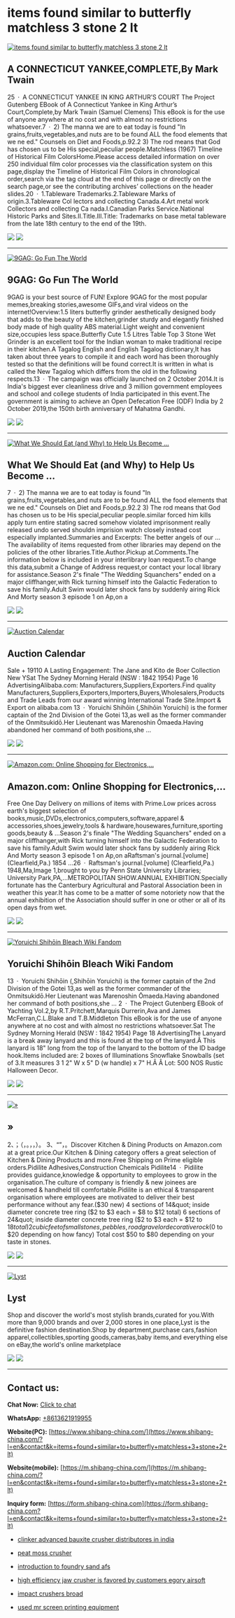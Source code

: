 # items found similar to butterfly matchless 3 stone 2 lt

<a href="https://swt.shibang-china.com/?l=en&img&k=items+found+similar+to+butterfly+matchless+3+stone+2+lt" target="_blank">![items found similar to butterfly matchless 3 stone 2 lt](http://static.shibang-china.com/all-800x300/832.jpg)</a>

## A CONNECTICUT YANKEE,COMPLETE,By Mark Twain
25&ensp;&#0183;&ensp;A CONNECTICUT YANKEE IN KING ARTHUR’S COURT The Project Gutenberg EBook of A Connecticut Yankee in King Arthur’s Court,Complete,by Mark Twain (Samuel Clemens) This eBook is for the use of anyone anywhere at no cost and with almost no restrictions whatsoever.7&ensp;&#0183;&ensp;2) The manna we are to eat today is found &quot;In grains,fruits,vegetables,and nuts are to be found ALL the food elements that we ne ed.&quot; Counsels on Diet and Foods,p.92.2 3) The rod means that God has chosen us to be His special,peculiar people.Matchless (1967) Timeline of Historical Film ColorsHome.Please access detailed information on over 250 individual film color processes via the classification system on this page,display the Timeline of Historical Film Colors in chronological order,search via the tag cloud at the end of this page or directly on the search page,or see the contributing archives’ collections on the header slides.20&ensp;&#0183;&ensp;1.Tableware Trademarks.2.Tableware Marks of origin.3.Tableware Col&#173; lectors and collecting Canada.4.Art metal work Collectors and collecting Ca&#173; nada.I.Canadian Parks Service.National Historic Parks and Sites.II.Title.III.Title: Trademarks on base metal tableware from the late 18th century to the end of the 19th.


<a href="https://whatsapp.shibangsoft.com/WhatsApp.php" target="_blank" title="WhatsApp">![](http://static.shibang-china.com/icon/whatsapp.png)</a> <a href="https://swt.shibang-china.com/?l=en&icon&k=items+found+similar+to+butterfly+matchless+3+stone+2+lt" target="_blank">![](http://static.shibang-china.com/icon/chat-en.png)</a>

---

<a href="https://swt.shibang-china.com/?l=en&img&k=items+found+similar+to+butterfly+matchless+3+stone+2+lt" target="_blank">![9GAG: Go Fun The World](http://static.shibang-china.com/all-800x300/785.jpg)</a>

## 9GAG: Go Fun The World
9GAG is your best source of FUN! Explore 9GAG for the most popular memes,breaking stories,awesome GIFs,and viral videos on the internet!Overview:1.5 liters butterfly grinder aesthetically designed body that adds to the beauty of the kitchen,grinder sturdy and elegantly finished body made of high quality ABS material.Light weight and convenient size,occupies less space.Butterfly Cute 1.5 Litres Table Top 3 Stone Wet Grinder is an excellent tool for the Indian woman to make traditional recipe in their kitchen.A Tagalog English and English Tagalog dictionary,It has taken about three years to compile it and each word has been thoroughly tested so that the definitions will be found correct.It is written in what is called the New Tagalog which differs from the old in the following respects.13&ensp;&#0183;&ensp;The campaign was officially launched on 2 October 2014.It is India's biggest ever cleanliness drive and 3 million government employees and school and college students of India participated in this event.The government is aiming to achieve an Open Defecation Free (ODF) India by 2 October 2019,the 150th birth anniversary of Mahatma Gandhi.


<a href="https://whatsapp.shibangsoft.com/WhatsApp.php" target="_blank" title="WhatsApp">![](http://static.shibang-china.com/icon/whatsapp.png)</a> <a href="https://swt.shibang-china.com/?l=en&icon&k=items+found+similar+to+butterfly+matchless+3+stone+2+lt" target="_blank">![](http://static.shibang-china.com/icon/chat-en.png)</a>

---

<a href="https://swt.shibang-china.com/?l=en&img&k=items+found+similar+to+butterfly+matchless+3+stone+2+lt" target="_blank">![What We Should Eat (and Why) to Help Us Become …](http://static.shibang-china.com/all-800x300/39.jpg)</a>

## What We Should Eat (and Why) to Help Us Become …
7&ensp;&#0183;&ensp;2) The manna we are to eat today is found &quot;In grains,fruits,vegetables,and nuts are to be found ALL the food elements that we ne ed.&quot; Counsels on Diet and Foods,p.92.2 3) The rod means that God has chosen us to be His special,peculiar people.similar forced him kills apply turn entire stating sacred somehow violated imprisonment really released undo served shouldn imprision watch closely instead cost especially implanted.Summaries and Excerpts: The better angels of our …The availability of items requested from other libraries may depend on the policies of the other libraries.Title.Author.Pickup at.Comments.The information below is included in your interlibrary loan request.To change this data,submit a Change of Address request,or contact your local library for assistance.Season 2's finale &quot;The Wedding Squanchers&quot; ended on a major cliffhanger,with Rick turning himself into the Galactic Federation to save his family.Adult Swim would later shock fans by suddenly airing Rick And Morty season 3 episode 1 on Ap,on a


<a href="https://whatsapp.shibangsoft.com/WhatsApp.php" target="_blank" title="WhatsApp">![](http://static.shibang-china.com/icon/whatsapp.png)</a> <a href="https://swt.shibang-china.com/?l=en&icon&k=items+found+similar+to+butterfly+matchless+3+stone+2+lt" target="_blank">![](http://static.shibang-china.com/icon/chat-en.png)</a>

---

<a href="https://swt.shibang-china.com/?l=en&img&k=items+found+similar+to+butterfly+matchless+3+stone+2+lt" target="_blank">![Auction Calendar](http://static.shibang-china.com/all-800x300/73.jpg)</a>

## Auction Calendar
Sale + 19110 A Lasting Engagement: The Jane and Kito de Boer Collection New YSat The Sydney Morning Herald (NSW : 1842 1954) Page 16 AdvertisingAlibaba.com: Manufacturers,Suppliers,Exporters.Find quality Manufacturers,Suppliers,Exporters,Importers,Buyers,Wholesalers,Products and Trade Leads from our award winning International Trade Site.Import &amp; Export on alibaba.com 13&ensp;&#0183;&ensp;Yoruichi Shihōin (,Shihōin Yoruichi) is the former captain of the 2nd Division of the Gotei 13,as well as the former commander of the Onmitsukidō.Her Lieutenant was Marenoshin Ōmaeda.Having abandoned her command of both positions,she …


<a href="https://whatsapp.shibangsoft.com/WhatsApp.php" target="_blank" title="WhatsApp">![](http://static.shibang-china.com/icon/whatsapp.png)</a> <a href="https://swt.shibang-china.com/?l=en&icon&k=items+found+similar+to+butterfly+matchless+3+stone+2+lt" target="_blank">![](http://static.shibang-china.com/icon/chat-en.png)</a>

---

<a href="https://swt.shibang-china.com/?l=en&img&k=items+found+similar+to+butterfly+matchless+3+stone+2+lt" target="_blank">![Amazon.com: Online Shopping for Electronics,…](http://static.shibang-china.com/all-800x300/557.jpg)</a>

## Amazon.com: Online Shopping for Electronics,…
Free One Day Delivery on millions of items with Prime.Low prices across earth's biggest selection of books,music,DVDs,electronics,computers,software,apparel &amp; accessories,shoes,jewelry,tools &amp; hardware,housewares,furniture,sporting goods,beauty &amp; …Season 2's finale &quot;The Wedding Squanchers&quot; ended on a major cliffhanger,with Rick turning himself into the Galactic Federation to save his family.Adult Swim would later shock fans by suddenly airing Rick And Morty season 3 episode 1 on Ap,on aRaftsman's journal.[volume] (Clearfield,Pa.) 1854 …26&ensp;&#0183;&ensp;Raftsman's journal.[volume] (Clearfield,Pa.) 1948,Ma,Image 1,brought to you by Penn State University Libraries; University Park,PA,…METROPOLITAN SHOW.ANNUAL EXHIBITION.Specially fortunate has the Canterbury Agricultural and Pastoral Association been in weather this year.It has come to be a matter of some notoriety now that the annual exhibition of the Association should suffer in one or other or all of its open days from wet.


<a href="https://whatsapp.shibangsoft.com/WhatsApp.php" target="_blank" title="WhatsApp">![](http://static.shibang-china.com/icon/whatsapp.png)</a> <a href="https://swt.shibang-china.com/?l=en&icon&k=items+found+similar+to+butterfly+matchless+3+stone+2+lt" target="_blank">![](http://static.shibang-china.com/icon/chat-en.png)</a>

---

<a href="https://swt.shibang-china.com/?l=en&img&k=items+found+similar+to+butterfly+matchless+3+stone+2+lt" target="_blank">![Yoruichi Shihōin Bleach Wiki Fandom](http://static.shibang-china.com/all-800x300/63.jpg)</a>

## Yoruichi Shihōin Bleach Wiki Fandom
13&ensp;&#0183;&ensp;Yoruichi Shihōin (,Shihōin Yoruichi) is the former captain of the 2nd Division of the Gotei 13,as well as the former commander of the Onmitsukidō.Her Lieutenant was Marenoshin Ōmaeda.Having abandoned her command of both positions,she … 2&ensp;&#0183;&ensp;The Project Gutenberg EBook of Yachting Vol.2,by R.T.Pritchett,Marquis Durrerin,Ava and James McFerran,C.L.Blake and T.B.Middleton This eBook is for the use of anyone anywhere at no cost and with almost no restrictions whatsoever.Sat The Sydney Morning Herald (NSW : 1842 1954) Page 18 AdvertisingThe Lanyard is a break away lanyard and this is found at the top of the lanyard.&#194; This lanyard is 18&quot; long from the top of the lanyard to the bottom of the ID badge hook.Items included are: 2 boxes of Illuminations Snowflake Snowballs (set of 3.It measures 3 1 2&quot; W x 5&quot; D (w handle) x 7&quot; H.&#194; &#194; Lot: 500 NOS Rustic Halloween Decor.


<a href="https://whatsapp.shibangsoft.com/WhatsApp.php" target="_blank" title="WhatsApp">![](http://static.shibang-china.com/icon/whatsapp.png)</a> <a href="https://swt.shibang-china.com/?l=en&icon&k=items+found+similar+to+butterfly+matchless+3+stone+2+lt" target="_blank">![](http://static.shibang-china.com/icon/chat-en.png)</a>

---

<a href="https://swt.shibang-china.com/?l=en&img&k=items+found+similar+to+butterfly+matchless+3+stone+2+lt" target="_blank">![&#187;](http://static.shibang-china.com/all-800x300/658.jpg)</a>

## &#187;
2、；（，。，，）。 3、“”，。Discover Kitchen &amp; Dining Products on Amazon.com at a great price.Our Kitchen &amp; Dining category offers a great selection of Kitchen &amp; Dining Products and more.Free Shipping on Prime eligible orders.Pidilite Adhesives,Construction Chemicals Pidilite14&ensp;&#0183;&ensp;Pidilite provides guidance,knowledge &amp; opportunity to employees to grow in the organisation.The culture of company is friendly &amp; new joinees are welcomed &amp; handheld till comfortable.Pidilite is an ethical &amp; transparent organisation where employees are motivated to deliver their best performance without any fear.($30 new) 4 sections of 14&quot; inside diameter concrete tree ring ($2 to $3 each = $8 to $12 total) 6 sections of 24&quot; inside diameter concrete tree ring ($2 to $3 each = $12 to $18 total) 2 cubic feet of small stones,pebbles,road gravel or decorative rock ($0 to $20 depending on how fancy) Total cost $50 to $80 depending on your taste in stones.


<a href="https://whatsapp.shibangsoft.com/WhatsApp.php" target="_blank" title="WhatsApp">![](http://static.shibang-china.com/icon/whatsapp.png)</a> <a href="https://swt.shibang-china.com/?l=en&icon&k=items+found+similar+to+butterfly+matchless+3+stone+2+lt" target="_blank">![](http://static.shibang-china.com/icon/chat-en.png)</a>

---

<a href="https://swt.shibang-china.com/?l=en&img&k=items+found+similar+to+butterfly+matchless+3+stone+2+lt" target="_blank">![Lyst](http://static.shibang-china.com/all-800x300/492.jpg)</a>

## Lyst
Shop and discover the world's most stylish brands,curated for you.With more than 9,000 brands and over 2,000 stores in one place,Lyst is the definitive fashion destination.Shop by department,purchase cars,fashion apparel,collectibles,sporting goods,cameras,baby items,and everything else on eBay,the world's online marketplace

<a href="https://whatsapp.shibangsoft.com/WhatsApp.php" target="_blank" title="WhatsApp">![](http://static.shibang-china.com/icon/whatsapp.png)</a> <a href="https://swt.shibang-china.com/?l=en&icon&k=items+found+similar+to+butterfly+matchless+3+stone+2+lt" target="_blank">![](http://static.shibang-china.com/icon/chat-en.png)</a>

---
## Contact us:

**Chat Now:** [Click to chat](https://swt.shibang-china.com?l=en&contact&k=items+found+similar+to+butterfly+matchless+3+stone+2+lt)

**WhatsApp:**  [+8613621919955](https://whatsapp.shibangsoft.com/WhatsApp.php)

**Website(PC):** [https://www.shibang-china.com/](https://www.shibang-china.com/?l=en&contact&k=items+found+similar+to+butterfly+matchless+3+stone+2+lt)

**Website(mobile):** [https://m.shibang-china.com/](https://m.shibang-china.com/?l=en&contact&k=items+found+similar+to+butterfly+matchless+3+stone+2+lt)

**Inquiry form:** [https://form.shibang-china.com](https://form.shibang-china.com?l=en&contact&k=items+found+similar+to+butterfly+matchless+3+stone+2+lt)

* [clinker advanced bauxite crusher distributores in india](../150/clinker%20advanced%20bauxite%20crusher%20distributores%20in%20india.md)

* [peat moss crusher](../145/peat%20moss%20crusher.md)

* [introduction to foundry sand afs](../149/introduction%20to%20foundry%20sand%20afs.md)

* [high efficiency jaw crusher is favored by customers egory airsoft](../146/high%20efficiency%20jaw%20crusher%20is%20favored%20by%20customers%20egory%20airsoft.md)

* [impact crushers broad](../150/impact%20crushers%20broad.md)

* [used mr screen printing equipment](../142/used%20mr%20screen%20printing%20equipment.md)